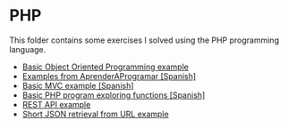 # PHP

This folder contains some exercises I solved using the PHP programming language.

- [Basic Object Oriented Programming example](/PHP/ejemploClases/)
- [Examples from AprenderAProgramar [Spanish]](/PHP/ejemplosAprenderAProgramar/)
- [Basic MVC example [Spanish]](/PHP/miPrimerMVC/)
- [Basic PHP program exploring functions [Spanish]](/PHP/miPrimerProyectoPHP/)
- [REST API example](/PHP/REST_example/)
- [Short JSON retrieval from URL example](/PHP/basicJSON.php)
